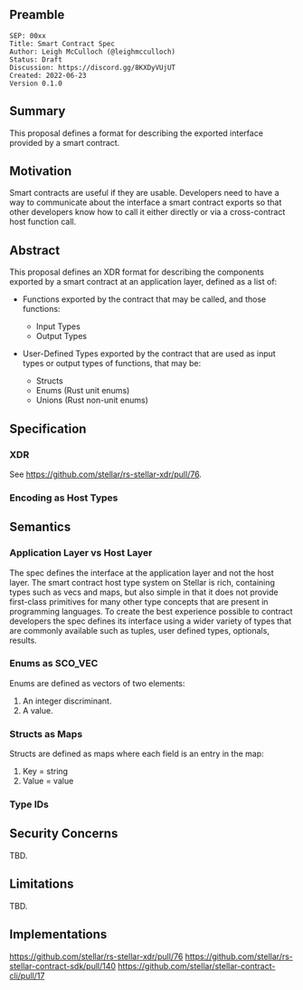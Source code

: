 ## Preamble

```
SEP: 00xx
Title: Smart Contract Spec
Author: Leigh McCulloch (@leighmcculloch)
Status: Draft
Discussion: https://discord.gg/8KXDyVUjUT
Created: 2022-06-23
Version 0.1.0
```

## Summary

This proposal defines a format for describing the exported interface provided by
a smart contract.

## Motivation

Smart contracts are useful if they are usable. Developers need to have a way to
communicate about the interface a smart contract exports so that other
developers know how to call it either directly or via a cross-contract host
function call.

## Abstract

This proposal defines an XDR format for describing the components exported by a
smart contract at an application layer, defined as a list of:

- Functions exported by the contract that may be called, and those functions:
  - Input Types
  - Output Types

- User-Defined Types exported by the contract that are used as input types or output types of functions, that may be:
  - Structs
  - Enums (Rust unit enums)
  - Unions (Rust non-unit enums)

## Specification

### XDR

See https://github.com/stellar/rs-stellar-xdr/pull/76.

### Encoding as Host Types

## Semantics

### Application Layer vs Host Layer

The spec defines the interface at the application layer and not the host layer.
The smart contract host type system on Stellar is rich, containing types such as
vecs and maps, but also simple in that it does not provide first-class
primitives for many other type concepts that are present in programming
languages. To create the best experience possible to contract developers the
spec defines its interface using a wider variety of types that are commonly
available such as tuples, user defined types, optionals, results.

### Enums as SCO_VEC

Enums are defined as vectors of two elements:

1. An integer discriminant.
2. A value.

### Structs as Maps

Structs are defined as maps where each field is an entry in the map:

1. Key = string
2. Value = value

### Type IDs

## Security Concerns

TBD.

## Limitations

TBD.

## Implementations

https://github.com/stellar/rs-stellar-xdr/pull/76
https://github.com/stellar/rs-stellar-contract-sdk/pull/140
https://github.com/stellar/stellar-contract-cli/pull/17
